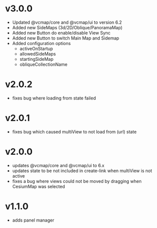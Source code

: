 # v3.0.0

- Updated @vcmap/core and @vcmap/ui to version 6.2
- Added new SideMaps (3d/2D/Oblique/PanoramaMap)
- Added new Button do enable/disable View Sync
- Added new Button to switch Main Map and Sidemap
- Added configuration options
  - activeOnStartup
  - allowedSideMaps
  - startingSideMap
  - obliqueCollectionName

# v2.0.2

- fixes bug where loading from state failed

# v2.0.1

- fixes bug which caused multiView to not load from (url) state

# v2.0.0

- updates @vcmap/core and @vcmap/ui to 6.x
- updates state to be not included in create-link when multiView is not active
- fixes a bug where views could not be moved by dragging when CesiumMap was selected

# v1.1.0

- adds panel manager
